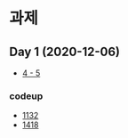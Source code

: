 # 과제

## Day 1 (2020-12-06) 

* [4 - 5](../01_String/test/test01/README.md)

### codeup

* [1132](https://codeup.kr/problem.php?id=1132)
* [1418](https://codeup.kr/problem.php?id=1418)





